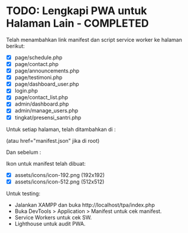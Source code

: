 # TODO: Lengkapi PWA untuk Halaman Lain - COMPLETED

Telah menambahkan link manifest dan script service worker ke halaman berikut:

- [x] page/schedule.php
- [x] page/contact.php
- [x] page/announcements.php
- [x] page/testimoni.php
- [x] page/dashboard_user.php
- [x] login.php
- [x] page/contact_list.php
- [x] admin/dashboard.php
- [x] admin/manage_users.php
- [x] tingkat/presensi_santri.php

Untuk setiap halaman, telah ditambahkan di <head>:
<link rel="manifest" href="../manifest.json"> (atau href="manifest.json" jika di root)

Dan sebelum </body>:
<script>
    if ('serviceWorker' in navigator) {
        navigator.serviceWorker.register('../sw.js')  // sesuaikan path
            .then(function(registration) {
                console.log('Service Worker registered successfully:', registration);
            })
            .catch(function(error) {
                console.log('Service Worker registration failed:', error);
            });
    }
</script>

Ikon untuk manifest telah dibuat:
- [x] assets/icons/icon-192.png (192x192)
- [x] assets/icons/icon-512.png (512x512)

Untuk testing:
- Jalankan XAMPP dan buka http://localhost/tpa/index.php
- Buka DevTools > Application > Manifest untuk cek manifest.
- Service Workers untuk cek SW.
- Lighthouse untuk audit PWA.
